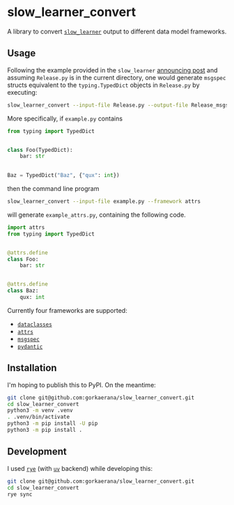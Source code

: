 # slow_learner_convert
A library to convert [`slow_learner`](https://github.com/nj-vs-vh/slow-learner) output to different data model frameworks.

## Usage
Following the example provided in the `slow_learner` [announcing post](https://nj-vs-vh.name/project/slow-learner) and assuming `Release.py` is in the current directory, one would generate `msgspec` structs equivalent to the `typing.TypedDict` objects in `Release.py` by executing:

```bash
slow_learner_convert --input-file Release.py --output-file Release_msgspec.py --framework msgspec
```

More specifically, if `example.py` contains

```python
from typing import TypedDict


class Foo(TypedDict):
    bar: str
	

Baz = TypedDict("Baz", {"qux": int})
```

then the command line program

```bash
slow_learner_convert --input-file example.py --framework attrs
```

will generate `example_attrs.py`, containing the following code.

```python
import attrs
from typing import TypedDict


@attrs.define
class Foo:
    bar: str


@attrs.define
class Baz:
    qux: int
```

Currently four frameworks are supported:
- [`dataclasses`](https://docs.python.org/3/library/dataclasses.html)
- [`attrs`](https://www.attrs.org/en/stable/index.html)
- [`msgspec`](https://jcristharif.com/msgspec/)
- [`pydantic`](https://docs.pydantic.dev/latest/)

## Installation
I'm hoping to publish this to PyPI. On the meantime:
```bash
git clone git@github.com:gorkaerana/slow_learner_convert.git
cd slow_learner_convert
python3 -m venv .venv
. .venv/bin/activate
python3 -m pip install -U pip
python3 -m pip install .
```

## Development
I used [`rye`](https://rye-up.com/) (with [`uv`](https://github.com/astral-sh/uv) backend) while developing this:
```bash
git clone git@github.com:gorkaerana/slow_learner_convert.git
cd slow_learner_convert
rye sync
```
